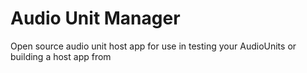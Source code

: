 # Audio Unit Manager
Open source audio unit host app for use in testing your AudioUnits or building a host app from
